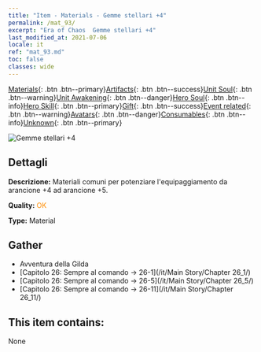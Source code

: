 ```yaml
---
title: "Item - Materials - Gemme stellari +4"
permalink: /mat_93/
excerpt: "Era of Chaos  Gemme stellari +4"
last_modified_at: 2021-07-06
locale: it
ref: "mat_93.md"
toc: false
classes: wide
---
```

 [Materials](/ItemsIT/){: .btn .btn--primary}[Artifacts](/ItemsIT/Artifacts/){: .btn .btn--success}[Unit Soul](/ItemsIT/UnitSoul/){: .btn .btn--warning}[Unit Awakening](/ItemsIT/UnitAwakening/){: .btn .btn--danger}[Hero Soul](/ItemsIT/HeroSoul/){: .btn .btn--info}[Hero Skill](/ItemsIT/HeroSkill/){: .btn .btn--primary}[Gift](/ItemsIT/Gift/){: .btn .btn--success}[Event related](/ItemsIT/Events/){: .btn .btn--warning}[Avatars](/ItemsIT/Avatars/){: .btn .btn--danger}[Consumables](/ItemsIT/Consumables/){: .btn .btn--info}[Unknown](/ItemsIT/Unknown/){: .btn .btn--primary}

 ![Gemme stellari +4](/images/t/i_cailiao_baoshi3.png)

## Dettagli
 **Descrizione:** Materiali comuni per potenziare l'equipaggiamento da arancione +4 ad arancione +5.

 **Quality:** <span style="color: #FF8C00">OK</span>

 **Type:** Material

## Gather

*    Avventura della Gilda 
*    [Capitolo 26: Sempre al comando -> 26-1](/it/Main Story/Chapter 26_1/) 
*    [Capitolo 26: Sempre al comando -> 26-5](/it/Main Story/Chapter 26_5/) 
*    [Capitolo 26: Sempre al comando -> 26-11](/it/Main Story/Chapter 26_11/) 

## This item contains:

  None


